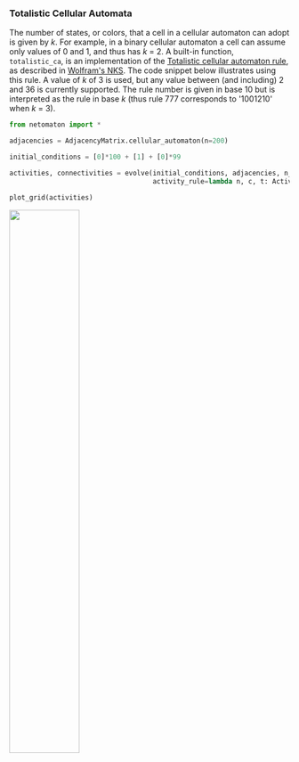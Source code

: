 ### Totalistic Cellular Automata

The number of states, or colors, that a cell in a cellular automaton can adopt is given by _k_. For example, in a binary cellular automaton a cell can
assume only values of 0 and 1, and thus has _k_ = 2. A built-in function, `totalistic_ca`,
is an implementation of the [Totalistic cellular automaton rule](http://mathworld.wolfram.com/TotalisticCellularAutomaton.html),
as described in [Wolfram's NKS](https://www.wolframscience.com/nks/). The code snippet below illustrates using this rule.
A value of _k_ of 3 is used, but any value between (and including) 2 and 36 is currently supported. The rule number is
given in base 10 but is interpreted as the rule in base _k_ (thus rule 777 corresponds to '1001210' when _k_ = 3).

```python
from netomaton import *

adjacencies = AdjacencyMatrix.cellular_automaton(n=200)

initial_conditions = [0]*100 + [1] + [0]*99

activities, connectivities = evolve(initial_conditions, adjacencies, n_steps=100,
                                    activity_rule=lambda n, c, t: ActivityRule.totalistic_ca(n, k=3, rule=777))

plot_grid(activities)
```

<img src="https://raw.githubusercontent.com/lantunes/netomaton/master/resources/tot3_rule777.png" width="50%"/>
